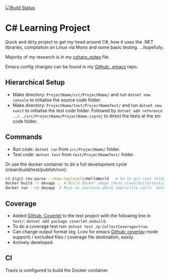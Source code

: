 [![Build Status](https://travis-ci.org/jackson15j/c_sharp_random_project_for_learning.svg?branch=master)](https://travis-ci.org/jackson15j/c_sharp_random_project_for_learning)

C# Learning Project
===================

Quick and dirty project to get my head around C#, how it uses the .NET
libraries, compilation on Linux via Mono and some basic testing. ...hopefully.

Majority of my research is in my [csharp_notes] file.

Emacs config changes can be found in my [Github: .emacs] repo.

Hierarchical Setup
------------------

* Make directory: `ProjectName/src/ProjectName/` and run `dotnet new console`
  to initialise the source code folder.
* Make directory: `ProjectName/test/ProjectNameTest/` and run `dotnet new
  xunit` to initialise the test code folder. Followed by `dotnet add reference
  ../../src/ProjectName/ProjectName.csproj` to direct the tests at the src code
  folder.

Commands
--------

* Run code: `dotnet run` from `src/ProjectName/` folder.
* Test code: `dotnet test` from `test/ProjectNameTest/` folder.

Or use the docker container to do a full development cycle
(clean/build/test/publish/run):

```bash
cd $(git rev-parse --show-toplevel)/HelloWorld   # Go to git root folder.
docker build -t devapp .  # Build docker image (Runs clean/build/test/publish).
docker run --rm devapp  # Runs an instance which implicitly calls `dotnet run`.
```

Coverage
--------

* Added [Github: Coverlet] to the test project with the following line in
  `test/`: `dotnet add package coverlet.msbuild`.
* To do a coverage test run: `dotnet test /p:CollectCoverage=true`.
* Can change output format (eg. Lcov for emacs [Github: coverlay] mode support)
  / excluded files / coverage file destination, easily.
* Actively developed.

CI
--

Travis is configured to build the Docker container.

[csharp_notes]: csharp_notes.md
[Github: .emacs]: https://github.com/jackson15j/dot_emacs
[Github: Coverlet]: https://github.com/tonerdo/coverlet
[Github: coverlay]: https://github.com/twada/coverlay.el
